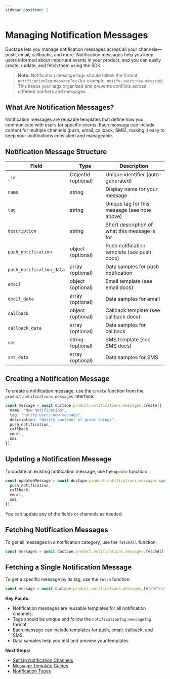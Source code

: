 ```yaml
---
sidebar_position: 1
---
```


# Managing Notification Messages

Ductape lets you manage notification messages across all your channels—push, email, callbacks, and more. Notification messages help you keep users informed about important events in your product, and you can easily create, update, and fetch them using the SDK.

> **Note:** Notification message tags should follow the format `notificationTag:messageTag` (for example, `notify-users:new-message`). This keeps your tags organized and prevents conflicts across different notifiers and messages.

## What Are Notification Messages?
Notification messages are reusable templates that define how you communicate with users for specific events. Each message can include content for multiple channels (push, email, callback, SMS), making it easy to keep your notifications consistent and manageable.

## Notification Message Structure
| Field                   | Type                       | Description                                                      |
|-------------------------|----------------------------|------------------------------------------------------------------|
| `_id`                   | ObjectId (optional)        | Unique identifier (auto-generated)                               |
| `name`                  | string                     | Display name for your message                                    |
| `tag`                   | string                     | Unique tag for this message (see note above)                     |
| `description`           | string                     | Short description of what this message is for                    |
| `push_notification`     | object (optional)          | Push notification template (see push docs)                       |
| `push_notification_data`| array (optional)           | Data samples for push notification                               |
| `email`                 | object (optional)          | Email template (see email docs)                                  |
| `email_data`            | array (optional)           | Data samples for email                                           |
| `callback`              | object (optional)          | Callback template (see callback docs)                            |
| `callback_data`         | array (optional)           | Data samples for callback                                        |
| `sms`                   | string (optional)          | SMS template (see SMS docs)                                      |
| `sms_data`              | array (optional)           | Data samples for SMS                                             |

## Creating a Notification Message
To create a notification message, use the `create` function from the `product.notifications.messages` interface:

```typescript
const message = await ductape.product.notifications.messages.create({
  name: "New Notification",
  tag: "notify-users:new-message",
  description: "Notify customer of great things",
  push_notification,
  callback,
  email,
  sms,
});
```

## Updating a Notification Message
To update an existing notification message, use the `update` function:

```typescript
const updatedMessage = await ductape.product.notifications.messages.update("notify-users:new-message", {
  push_notification,
  callback,
  email,
  sms,
});
```

You can update any of the fields or channels as needed.

## Fetching Notification Messages
To get all messages in a notification category, use the `fetchAll` function:

```typescript
const messages = await ductape.product.notifications.messages.fetchAll("notify-users");
```

## Fetching a Single Notification Message
To get a specific message by its tag, use the `fetch` function:

```typescript
const message = await ductape.product.notifications.messages.fetch("notify-users:new-message");
```

**Key Points:**
- Notification messages are reusable templates for all notification channels.
- Tags should be unique and follow the `notificationTag:messageTag` format.
- Each message can include templates for push, email, callback, and SMS.
- Data samples help you test and preview your templates.

**Next Steps:**
- [Set Up Notification Channels](../setting-up.md)
- [Message Template Guides](/category/notification-messages)
- [Notification Types](../notifications.md)
